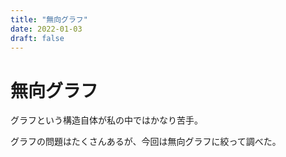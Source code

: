 ```yaml
---
title: "無向グラフ"
date: 2022-01-03
draft: false
---
```

# 無向グラフ



グラフという構造自体が私の中ではかなり苦手。



グラフの問題はたくさんあるが、今回は無向グラフに絞って調べた。

